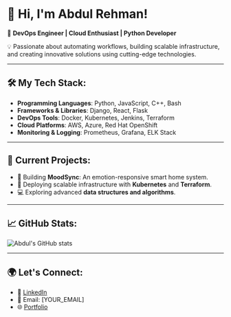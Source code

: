 # 👋 Hi, I'm Abdul Rehman!

🚀 **DevOps Engineer | Cloud Enthusiast | Python Developer**

💡 Passionate about automating workflows, building scalable infrastructure, and creating innovative solutions using cutting-edge technologies.

---

## 🛠️ My Tech Stack:
- **Programming Languages**: Python, JavaScript, C++, Bash
- **Frameworks & Libraries**: Django, React, Flask
- **DevOps Tools**: Docker, Kubernetes, Jenkins, Terraform
- **Cloud Platforms**: AWS, Azure, Red Hat OpenShift
- **Monitoring & Logging**: Prometheus, Grafana, ELK Stack

---

## 🚀 Current Projects:
- 🌟 Building **MoodSync**: An emotion-responsive smart home system.
- 🔧 Deploying scalable infrastructure with **Kubernetes** and **Terraform**.
- 💻 Exploring advanced **data structures and algorithms**.

---

## 📈 GitHub Stats:
![Abdul's GitHub stats](https://github-readme-stats.vercel.app/api?username=YOUR_USERNAME&show_icons=true&theme=radical)

---

## 🌍 Let's Connect:
- 💼 [LinkedIn](https://linkedin.com/in/YOUR_LINKEDIN)
- 📧 Email: [YOUR_EMAIL]
- 🌐 [Portfolio](https://YOUR_PORTFOLIO_LINK)
